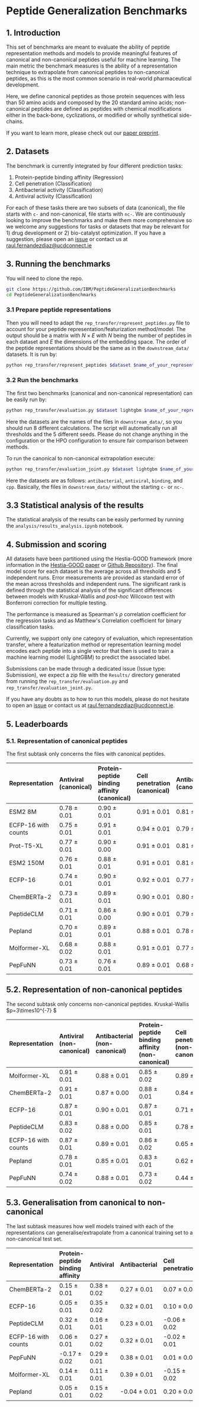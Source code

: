 # Peptide Generalization Benchmarks

## 1. Introduction

This set of benchmarks are meant to evaluate the  ability of peptide representation methods and models to provide meaningful features of canonical and non-canonical peptides useful for machine learning. The main metric the benchmark measures is the ability of a representation technique to extrapolate from canonical peptides to non-canonical peptides, as this is the most common scenario in real-world pharmaceutical development.

Here, we define canonical peptides as those protein sequences with less than 50 amino acids and composed by the 20 standard amino acids; non-canonical peptides are defined as peptides with chemical modifications either in the back-bone, cyclizations, or modified or wholly synthetical side-chains.

If you want to learn more, please check out our [paper preprint](https://chemrxiv.org/engage/chemrxiv/article-details/67d2f3ae81d2151a023d64f8).

## 2. Datasets

The benchmark is currently integrated by four different prediction tasks:

1. Protein-peptide binding affinity (Regression)
2. Cell penetration (Classification)
3. Antibacterial activity (Classification)
4. Antiviral activity (Classification)

For each of these tasks there are two subsets of data (canonical), the file starts with `c-` and non-canonical, file starts with `nc-`. We are continuously looking to improve the benchmarks and make them more comprehensive so we welcome any suggestions for tasks or datasets that may be relevant for 1) drug development or 2) bio-catalyst optimization. If you have a suggestion, please open an [issue](https://github.com/IBM/PeptideGeneralizationBenchmarks/issues) or contact us at [raul.fernandezdiaz@ucdconnect.ie](mailto:raul.fernandezdiaz@ucdconnect.ie)

## 3. Running the benchmarks

You will need to clone the repo.

```bash
git clone https://github.com/IBM/PeptideGeneralizationBenchmarks
cd PeptideGeneralizationBenchmarks
```

### 3.1 Prepare peptide representations

Then you will need to adapt the `rep_transfer/represent_peptides.py` file to account for your peptide representation/featurization method/model. The output should be a matrix with $`N \times E`$ with $`N`$ being the number of peptides in each dataset and $`E`$ the dimensions of the embedding space. The order of the peptide representations should be the same as in the `downstream_data/` datasets. It is run by:

```bash
python rep_transfer/represent_peptides $dataset $name_of_your_representation
```

### 3.2 Run the benchmarks

The first two benchmarks (canonical and non-canonical representation) can be easily run by:

```bash
python rep_transfer/evaluation.py $dataset lightgbm $name_of_your_representation
```

Here the datasets are the names of the files in `downstream_data/`, so you should run 8 different calculations. The script will automatically run all thresholds and the 5 different seeds. Please do not change anything in the configuration or the HPO configuration to ensure fair comparison between methods.

To run the canonical to non-canonical extrapolation execute:

```bash
python rep_transfer/evaluation_joint.py $dataset lightgbm $name_of_your_representation canonical
```

Here the datasets are as follows: `antibacterial`, `antiviral`, `binding`, and `cpp`. Basically, the files in `downstream_data/` without the starting `c-` or `nc-`.


## 3.3 Statistical analysis of the results

The statistical analysis of the results can be easily performed by running the `analysis/results_analysis.ipynb` notebook.


## 4. Submission and scoring

All datasets have been partitioned using the Hestia-GOOD framework (more information in the [Hestia-GOOD paper](https://openreview.net/pdf?id=qFZnAC4GHR) or [Github Repository](https://github.com/IBM/Hestia-GOOD)). The final model score for each dataset is the average across all thresholds and 5 independent runs. Error measurements are provided as standard error of the mean across thresholds and independent runs. The significant rank is defined through the statistical analysis of the significant differences between models with Kruskal-Wallis and *post-hoc* Wilcoxon test with Bonferroni correction for multiple testing.

The performance is measured as Spearman's $\rho$ correlation coefficient for the regression tasks and as Matthew's Correlation coefficient for binary classification tasks. 

Currently, we support only one category of evaluation, which representation transfer, where a featurization method or representation learning model encodes each peptide into a single vector that then is used to train a machine learning model (LightGBM) to predict the associated label.

Submissions can be made through a dedicated issue (Issue type: Submission), we expect a zip file with the `Results/` directory generated from running the `rep_transfer/evaluation.py` and `rep_transfer/evaluation_joint.py`.

If you have any doubts as to how to run this models, please do not hesitate to open an [issue](https://github.com/IBM/PeptideGeneralizationBenchmarks/issues) or contact us at [raul.fernandezdiaz@ucdconnect.ie](mailto:raul.fernandezdiaz@ucdconnect.ie).

## 5. Leaderboards

### 5.1. Representation of canonical peptides

The first subtask only concerns the files with canonical peptides. 

| Representation      | Antiviral (canonical)   | Protein-peptide binding affinity (canonical)   | Cell penetration (canonical)   | Antibacterial (canonical)   | Average     | Significant rank   |
|:--------------------|:------------------------|:-----------------------------------------------|:-------------------------------|:----------------------------|:------------|:-------------------|
| ESM2 8M             | 0.78 ± 0.01             | 0.90 ± 0.01                                    | 0.91 ± 0.01                    | 0.81 ± 0.02                 | 0.85 ± 0.01 | **--1--**          |
| ECFP-16 with counts | 0.75 ± 0.01             | 0.91 ± 0.01                                    | 0.94 ± 0.01                    | 0.79 ± 0.02                 | 0.84 ± 0.01 | **--1--**          |
| Prot-T5-XL          | 0.77 ± 0.01             | 0.90 ± 0.00                                    | 0.91 ± 0.01                    | 0.81 ± 0.02                 | 0.84 ± 0.01 | **--1--**          |
| ESM2 150M           | 0.76 ± 0.01             | 0.88 ± 0.01                                    | 0.91 ± 0.01                    | 0.81 ± 0.02                 | 0.83 ± 0.01 | 2                  |
| ECFP-16             | 0.74 ± 0.01             | 0.90 ± 0.01                                    | 0.92 ± 0.01                    | 0.77 ± 0.02                 | 0.83 ± 0.01 | 2                  |
| ChemBERTa-2         | 0.73 ± 0.01             | 0.89 ± 0.01                                    | 0.90 ± 0.01                    | 0.80 ± 0.02                 | 0.82 ± 0.01 | 2                  |
| PeptideCLM          | 0.71 ± 0.01             | 0.86 ± 0.00                                    | 0.90 ± 0.01                    | 0.79 ± 0.02                 | 0.81 ± 0.01 | 3                  |
| Pepland             | 0.70 ± 0.01             | 0.89 ± 0.01                                    | 0.88 ± 0.01                    | 0.78 ± 0.02                 | 0.81 ± 0.01 | 3                  |
| Molformer-XL        | 0.68 ± 0.02             | 0.88 ± 0.01                                    | 0.91 ± 0.01                    | 0.77 ± 0.02                 | 0.80 ± 0.01 | 4                  |
| PepFuNN             | 0.73 ± 0.01             | 0.76 ± 0.01                                    | 0.89 ± 0.01                    | 0.68 ± 0.02                 | 0.76 ± 0.01 | 5                  |

## 5.2. Representation of non-canonical peptides

The second subtask only concerns non-canonical peptides. Kruskal-Wallis $p=3\times10^{-7} $

| Representation      | Antiviral (non-canonical)   | Antibacterial (non-canonical)   | Protein-peptide binding affinity (non-canonical)   | Cell penetration (non-canonical)   | Average     | Significant rank   |
|:--------------------|:----------------------------|:--------------------------------|:---------------------------------------------------|:-----------------------------------|:------------|:-------------------|
| Molformer-XL        | 0.91 ± 0.01                 | 0.88 ± 0.01                     | 0.85 ± 0.02                                        | 0.89 ± 0.01                        | 0.88 ± 0.01 | **--1--**          |
| ChemBERTa-2         | 0.91 ± 0.01                 | 0.87 ± 0.00                     | 0.88 ± 0.01                                        | 0.84 ± 0.02                        | 0.88 ± 0.01 | **--1--**          |
| ECFP-16             | 0.87 ± 0.01                 | 0.90 ± 0.01                     | 0.87 ± 0.01                                        | 0.71 ± 0.02                        | 0.84 ± 0.01 | **--1--**          |
| PeptideCLM          | 0.83 ± 0.02                 | 0.88 ± 0.00                     | 0.85 ± 0.01                                        | 0.78 ± 0.01                        | 0.83 ± 0.01 | 2                  |
| ECFP-16 with counts | 0.87 ± 0.01                 | 0.89 ± 0.01                     | 0.86 ± 0.02                                        | 0.65 ± 0.04                        | 0.82 ± 0.01 | 3                  |
| Pepland             | 0.78 ± 0.01                 | 0.85 ± 0.01                     | 0.83 ± 0.01                                        | 0.62 ± 0.02                        | 0.77 ± 0.01 | 3                  |
| PepFuNN             | 0.74 ± 0.02                 | 0.88 ± 0.01                     | 0.73 ± 0.02                                        | 0.44 ± 0.01                        | 0.70 ± 0.02 | 4                  |


## 5.3. Generalisation from canonical to non-canonical

The last subtask measures how well models trained with each of the representations can generalise/extrapolate from a canonical training set to a non-canonical test set.

| Representation      | Protein-peptide binding affinity   | Antiviral   | Antibacterial   | Cell penetration   | Average     | Significant rank   |
|:--------------------|:-----------------------------------|:------------|:----------------|:-------------------|:------------|:-------------------|
| ChemBERTa-2         | 0.15 ± 0.01                        | 0.38 ± 0.02 | 0.27 ± 0.01     | 0.07 ± 0.01        | 0.22 ± 0.01 | **--1--**          |
| ECFP-16             | 0.05 ± 0.01                        | 0.35 ± 0.02 | 0.32 ± 0.01     | 0.10 ± 0.02        | 0.20 ± 0.01 | 2                  |
| PeptideCLM          | 0.32 ± 0.01                        | 0.16 ± 0.01 | 0.23 ± 0.01     | -0.06 ± 0.02       | 0.16 ± 0.01 | 3                  |
| ECFP-16 with counts | 0.06 ± 0.01                        | 0.27 ± 0.02 | 0.32 ± 0.01     | -0.02 ± 0.01       | 0.15 ± 0.01 | 4                  |
| PepFuNN             | -0.17 ± 0.02                       | 0.29 ± 0.01 | 0.38 ± 0.01     | 0.01 ± 0.02        | 0.11 ± 0.02 | 5                  |
| Molformer-XL        | 0.14 ± 0.01                        | 0.11 ± 0.01 | 0.39 ± 0.01     | -0.15 ± 0.02       | 0.11 ± 0.02 | 6                  |
| Pepland             | 0.05 ± 0.01                        | 0.15 ± 0.02 | -0.04 ± 0.01    | 0.20 ± 0.02        | 0.10 ± 0.01 | 7                  |